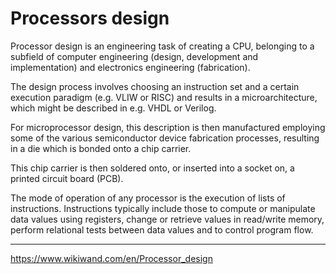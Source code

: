 # Processors design

Processor design is an engineering task of creating a CPU, belonging to a subfield of computer engineering (design, development and implementation) and electronics engineering (fabrication).

The design process involves choosing an instruction set and a certain execution paradigm (e.g. VLIW or RISC) and results in a microarchitecture, which might be described in e.g. VHDL or Verilog.

For microprocessor design, this description is then manufactured employing some of the various semiconductor device fabrication processes, resulting in a die which is bonded onto a chip carrier.

This chip carrier is then soldered onto, or inserted into a socket on, a printed circuit board (PCB).

The mode of operation of any processor is the execution of lists of instructions. Instructions typically include those to compute or manipulate data values using registers, change or retrieve values in read/write memory, perform relational tests between data values and to control program flow.



---
https://www.wikiwand.com/en/Processor_design

